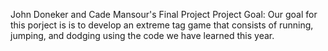 John Doneker and Cade Mansour's Final Project
Project Goal: Our goal for this porject is is to develop an extreme tag game that consists of running, jumping, and dodging using the code we have learned this year. 
